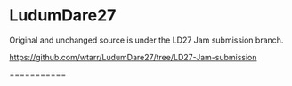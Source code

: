 LudumDare27
===========

Original and unchanged source is under the LD27 Jam submission branch.

https://github.com/wtarr/LudumDare27/tree/LD27-Jam-submission

===========
